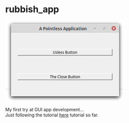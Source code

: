 # rubbish_app

![Screenshot](screenshot.png)

My first try at GUI app development...  
Just following the tutorial [here](https://build-system.fman.io/pyqt5-tutorial) tutorial so far.